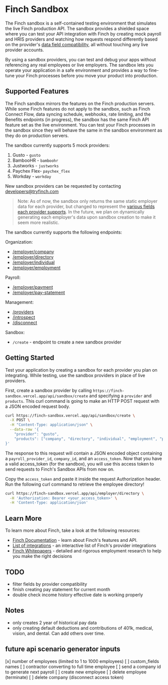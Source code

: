 # Finch Sandbox

The Finch sandbox is a self-contained testing environment that simulates the live Finch production API. The sandbox provides a shielded space where you can test your API integration with Finch by creating mock payroll and HRIS providers and watching how requests respond differently based on the provider's [data field compatibility](https://developer.tryfinch.com/docs/reference/0517ab806dda4-compatibility), all without touching any live provider accounts.

By using a sandbox providers, you can test and debug your apps without referencing any real employees or live  employers. The sandbox lets you operate your application in a safe environment and provides a way to fine-tune your Finch processes before you move your product into production.

## Supported Features

The Finch sandbox mirrors the features on the Finch production servers. While some Finch features do not apply to the sandbox, such as Finch Connect Flow, data syncing schedule, webhooks, rate limiting, and the Benefits endpoints (in progress), the sandbox has the same Finch API feature set as the live environment. You can test your Finch processes in the sandbox since they will behave the same in the sandbox environment as they do on production servers.

The sandbox currently supports 5 mock providers:

1. Gusto - `gusto`
1. BambooHR - `bamboohr`
1. Justworks - `justworks`
1. Paychex Flex- `paychex_flex`
1. Workday - `workday`

New sandbox providers can be requested by contacting [developers@tryfinch.com](mailto:developers@tryfinch.com)

> Note: As of now, the sandbox only returns the same static employer data for each provider, but changed to represent the [various fields each provider supports](https://developer.tryfinch.com/docs/reference/0517ab806dda4-compatibility). In the future, we plan on dynamically generating each employer's data upon sandbox creation to make it seem more realistic.

The sandbox currently supports the following endpoints:

Organization:

- [/employer/company](https://developer.tryfinch.com/docs/reference/33162be1eed72-company)
- [/employer/directory](https://developer.tryfinch.com/docs/reference/12419c085fc0e-directory)
- [/employer/individual](https://developer.tryfinch.com/docs/reference/9d6c83b09e205-individual)
- [/employer/employment](https://developer.tryfinch.com/docs/reference/1ba5cdec4c979-employment)

Payroll:

- [/employer/payment](https://developer.tryfinch.com/docs/reference/b811fdc2542ca-payment)
- [/employer/pay-statement](https://developer.tryfinch.com/docs/reference/d5fd02c41e83a-pay-statement)

Management:

- [/providers](https://developer.tryfinch.com/docs/reference/327c384190aeb-providers)
- [/introspect](https://developer.tryfinch.com/docs/reference/eee6e798b0f93-introspect)
- [/disconnect](https://developer.tryfinch.com/docs/reference/c65ecbd512332-disconnect)

Sandbox:

- `/create` - endpoint to create a new sandbox provider

## Getting Started

Test your application by creating a sandbox for each provider you plan on integrating. While testing, use the sandbox providers in place of live providers.

First, create a sandbox provider by calling `https://finch-sandbox.vercel.app/api/sandbox/create` and specifying a `provider` and `products`. This curl command is going to make an HTTP POST request with a JSON encoded request body.

```bash
curl https://finch-sandbox.vercel.app/api/sandbox/create \
  -X POST \
  -H "Content-Type: application/json" \
  --data-raw '{
    "provider": "gusto",
    "products": ["company", "directory", "individual", "employment", "payment", "pay_statement"]
}'
```

The response to this request will contain a JSON encoded object containing a `payroll_provider_id`, `company_id`, and an `access_token`. Now that you have a valid access_token (for the sandbox), you will use this access token to send requests to Finch's Sandbox APIs from now on.

Copy the `access_token` and paste it inside the request Authorization header. Run the following curl command to retrieve the employee directory!

```bash
curl https://finch-sandbox.vercel.app/api/employer/directory \
  -H 'Authorization: Bearer <your_access_token>' \
  -H 'Content-Type: application/json'
```

## Learn More

To learn more about Finch, take a look at the following resources:

- [Finch Documentation](https://developer.tryfinch.com/) - learn about Finch's features and API.
- [List of integrations](https://tryfinch.com/developers/integrations) - an interactive list of Finch's provider integrations
- [Finch Whitepapers](https://tryfinch.com/resources/whitepapers) - detailed and rigorous employment research to help you make the right decisions

## TODO

- filter fields by provider compatibility
- finish creating pay statement for current month
- double check income history effective date is working properly

## Notes

- only creates 2 year of historical pay data
- only creating default deductions and contributions of 401k, medical, vision, and dental. Can add others over time.

## future api scenario generator inputs

[x] number of employees (limited to 1 to 1000 employees)
[ ] custom_fields names
[ ] contractor converting to full time employee
[ ] send a company id to generate next payroll
[ ] create new employee
[ ] delete employee (terminate)
[ ] delete company (disconnect access token)
